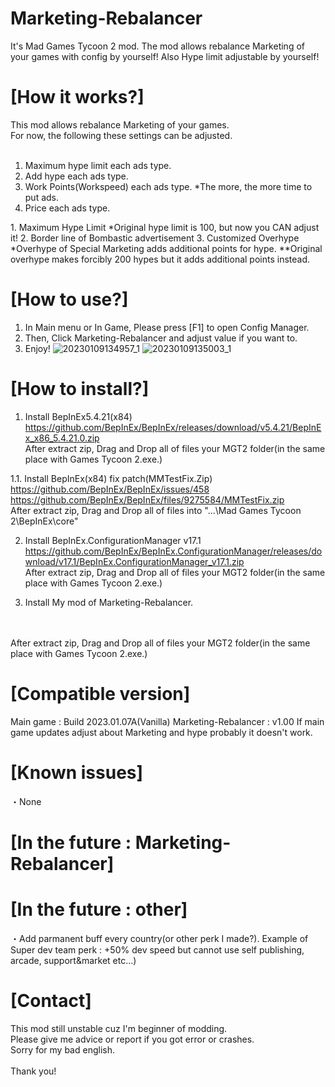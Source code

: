 # Marketing-Rebalancer
It's Mad Games Tycoon 2 mod. The mod allows rebalance Marketing of your games with config by yourself! Also Hype limit adjustable by yourself!

# [How it works?]
This mod allows rebalance Marketing of your games.
<br>
For now, the following these settings can be adjusted.<br>
<br>
<Basic Settings>
1. Maximum hype limit each ads type.
2. Add hype each ads type.
3. Work Points(Workspeed) each ads type. *The more, the more time to put ads.
4. Price each ads type.

<Additional Settings>
1. Maximum Hype Limit *Original hype limit is 100, but now you CAN adjust it!
2. Border line of Bombastic advertisement
3. Customized Overhype <br>
*Overhype of Special Marketing adds additional points for hype. **Original overhype makes forcibly 200 hypes but it adds additional points instead.
<br>

# [How to use?]
1. In Main menu or In Game, Please press [F1] to open Config Manager.
2. Then, Click Marketing-Rebalancer and adjust value if you want to.
3. Enjoy!
![20230109134957_1](https://user-images.githubusercontent.com/96946287/211244073-e4a41b5f-e257-4815-a9d6-85d7f25f7006.jpg)
![20230109135003_1](https://user-images.githubusercontent.com/96946287/211244077-6790101a-7907-43c0-a107-46ac7d3a6ad9.jpg)


# [How to install?]
1. Install BepInEx5.4.21(x84)
<br>https://github.com/BepInEx/BepInEx/releases/download/v5.4.21/BepInEx_x86_5.4.21.0.zip
<br>After extract zip, Drag and Drop all of files your MGT2 folder(in the same place with Games Tycoon 2.exe.)

1.1. Install BepInEx(x84) fix patch(MMTestFix.Zip)
<br>https://github.com/BepInEx/BepInEx/issues/458
<br>https://github.com/BepInEx/BepInEx/files/9275584/MMTestFix.zip
<br>After extract zip, Drag and Drop all of files into "...\Mad Games Tycoon 2\BepInEx\core"

2. Install BepInEx.ConfigurationManager v17.1
<br>https://github.com/BepInEx/BepInEx.ConfigurationManager/releases/download/v17.1/BepInEx.ConfigurationManager_v17.1.zip
<br>After extract zip, Drag and Drop all of files your MGT2 folder(in the same place with Games Tycoon 2.exe.)

3. Install My mod of Marketing-Rebalancer. 
<br>
<br>After extract zip, Drag and Drop all of files your MGT2 folder(in the same place with Games Tycoon 2.exe.)

# [Compatible version]
Main game : Build 2023.01.07A(Vanilla)
Marketing-Rebalancer : v1.00
If main game updates adjust about Marketing and hype probably it doesn't work.

# [Known issues]
・None

# [In the future  :  Marketing-Rebalancer]


# [In the future  :  other]
・Add parmanent buff every country(or other perk I made?).
Example of Super dev team perk : +50% dev speed but cannot use self publishing, arcade, support&market etc...)

# [Contact]
This mod still unstable cuz I'm beginner of modding.
<br>Please give me advice or report if you got error or crashes.
<br>Sorry for my bad english.
<br>
<br>Thank you!
